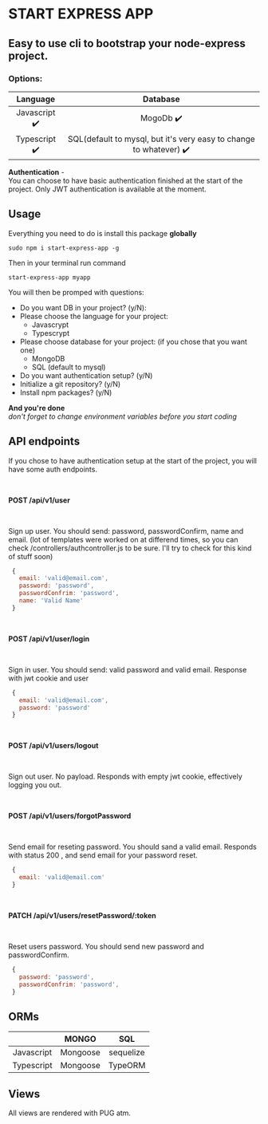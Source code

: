 # START EXPRESS APP

## Easy to use cli to bootstrap your node-express project.

### Options:

|           Language            |                                      Database                                      |
|:-----------------------------:|:----------------------------------------------------------------------------------:|
| Javascript :heavy_check_mark: |                             MogoDb :heavy_check_mark:                              |
| Typescript :heavy_check_mark: | SQL(default to mysql, but it's very easy to change to whatever) :heavy_check_mark: |

**Authentication** - <br>
  You can choose to have basic authentication finished at the start of the project. Only JWT authentication is available at the moment.

## Usage

Everything you need to do is install this package **globally** <br>
```
sudo npm i start-express-app -g
```
Then in your terminal run command

```
start-express-app myapp
```

You will then be promped with questions:
* Do you want DB in your project? (y/N): 
* Please choose the language for your project:
  * Javascrypt
  * Typescrypt
* Please choose database for your project: (if you chose that you want one)
  * MongoDB
  * SQL (default to mysql)
* Do you want authentication setup? (y/N)
* Initialize a git repository? (y/N)
* Install npm packages? (y/N)


**And you're done** <br>
*don't forget to change environment variables before you start coding*

## API endpoints

If you chose to have authentication setup at the start of the project, you will have some auth endpoints.

<br>

**POST /api/v1/user**

<br>

Sign up user. You should send: password, passwordConfirm, name and email.
(lot of templates were worked on at differend times, so you can check /controllers/authcontroller.js to be sure. I'll try to check for this kind of stuff soon)

```javascript
 {
   email: 'valid@email.com',
   password: 'password',
   passwordConfrim: 'password',
   name: 'Valid Name'
 }
```

<br>

**POST /api/v1/user/login**

<br>

Sign in user. You should send: valid password and valid email.
Response with jwt cookie and user

```javascript
 {
   email: 'valid@email.com',
   password: 'password'
 }
```

<br>

**POST /api/v1/users/logout**

<br>

Sign out user. No payload.
Responds with empty jwt cookie, effectively logging you out.

<br>

**POST /api/v1/users/forgotPassword**

<br>


Send email for reseting password. You should sand a valid email.
Responds with status 200 , and send email for your password reset.

```javascript
 {
   email: 'valid@email.com'
 }
```

<br>

**PATCH /api/v1/users/resetPassword/:token**

<br>

Reset users password. You should send new password and passwordConfirm.

```javascript
 {
   password: 'password',
   passwordConfrim: 'password',
 }
```

## ORMs

|                               |                 MONGO                 |                    SQL                    |
|:-----------------------------:|:-------------------------------------:|:-----------------------------------------:|
|           Javascript          |               Mongoose                |                 sequelize                 |
|           Typescript          |               Mongoose                |                  TypeORM                  |

## Views

All views are rendered with PUG atm.
